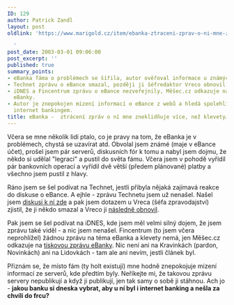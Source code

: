 ```yaml
---
ID: 129
author: Patrick Zandl
layout: post
oldlink: 'https://www.marigold.cz/item/ebanka-ztraceni-zprav-o-ni-mne-zneklidnuje-vice-nez-klevety

  '
post_date: 2003-03-01 09:06:00
post_excerpt: ''
published: true
summary_points:
- eBanka fáma o problémech se šířila, autor ověřoval informace u známých a na fórech.
- Technet zprávu o eBance smazal, později ji šéfredaktor Vreco obnovil.
- iDNES a Fincentrum zprávu o eBance nezveřejnily, Měšec.cz odkazuje na tiskovou zprávu
  eBanky.
- Autor je znepokojen mizení informací o eBance z webů a hledá spolehlivou banku s
  internet bankingem.
title: eBanka -  ztrácení zpráv o ní mne zneklidňuje více, než klevety…
---
```


<p>
Včera se mne několik lidí ptalo, co je pravy na tom, že eBanka je v problémech, chystá se uzavírat atd. Obvolal jsem známé (maje v eBance účet), prošel jsem pár serverů, diskusních fór k tomu a nabyl jsem dojmu, že někdo si udělal "legraci" a pustil do světa fámu. Včera jsem v pohodě vyřídil pár bankovních operací a vyřídil dvě větší (předem plánované) platby a všechno jsem pustil z hlavy. </p>

<p>
Ráno jsem se šel podívat na Technet, jestli přibyla nějaká zajímavá reakce do diskuse o eBance. A ejhle - zprávu Technetu jsem už nenašel. Našel jsem <A href="http://www.technet.cz/rozbal_diskusi.html?diskuse=12793&amp;vsechny_r=0">diskusi k ní zde</A> a pak jsem dotazem u Vreca (šéfa zpravodajství) zjistil, že ji někdo smazal a Vreco ji <A href="http://www.technet.cz/zprava.html?zprava=21356">následně obnovil</A>.</p>

<p>
Pak jsem se šel podívat na iDNES, kde jsem měl velmi silný dojem, že jsem zprávu také viděl - a nic jsem nenašel. Fincentrum (to jsem včera neprohlížel) žádnou zprávu na téma eBanka a klevety nemá, jen Měšec.cz odkazuje na <A href="http://www.mesec.cz/?tiskovazprava=883">tiskovou zprávu eBanky</A>. Nic není ani na Kravinkách (pardon, Novinkách) ani na Lidovkách - tam ale ani nevím, jestli článek byl. </p>

<p>
Přiznám se, že místo fám (ty holt existují) mne hodně znepokojuje mizení informací ze serverů, kde předtím byly. Neříkejte mi, že takovou zprávu servery nepublikují a když ji publikují, jen tak samy o sobě ji stáhnou. Ach jo - <STRONG>jakou banku si dneska vybrat, aby u ní byl i internet banking a nešla za chvíli do frcu?</STRONG></p>